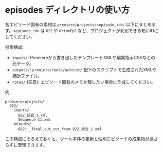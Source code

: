 # episodes ディレクトリの使い方

各エピソード固有の素材は `premiere/projects/<episode_id>/` 以下にまとめます。`<episode_id>` は `022` や `OrionEp2` など、プロジェクトが判別できる短いIDにしてください。

推奨構成:
- `inputs/`: Premiereから書き出したテンプレートXMLや編集指示CSVなどの元データ。
- `outputs/`: `premiere/tools/autocut/` 配下のスクリプトで生成されたXMLや補助ファイル。
- `notes/` (任意): エピソード固有のメモを残したい場合に作成してください。

例:
```text
premiere/projects/
  022/
    inputs/
      022_統合_1.xml
      Sequence 11.xml
    outputs/
      022!!_final_cut_cut_from_022_統合_1.xml
```

この構成にそろえておくと、ツール本体の更新と個別エピソードの成果物が混ざらずに管理できます。
